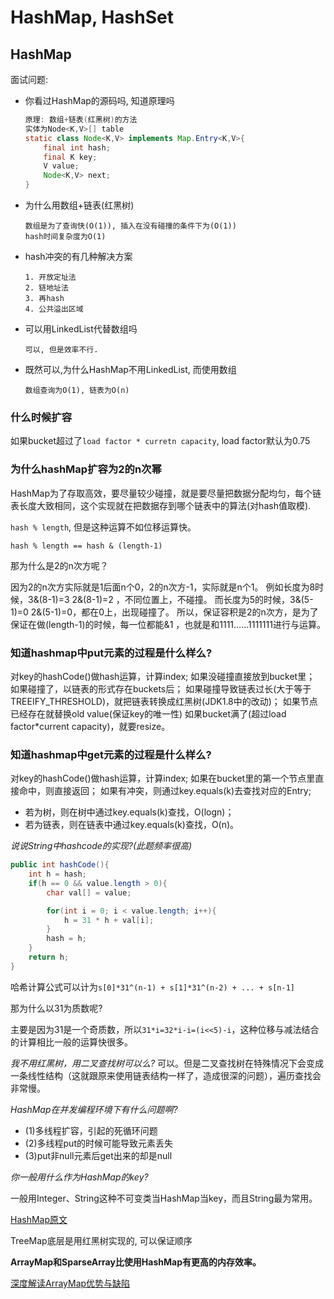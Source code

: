 # HashMap, HashSet

## HashMap

面试问题:

* 你看过HashMap的源码吗, 知道原理吗

  ```java
  原理: 数组+链表(红黑树)的方法
  实体为Node<K,V>[] table
  static class Node<K,V> implements Map.Entry<K,V>{
      final int hash;
      final K key;
      V value;
      Node<K,V> next;
  }
  ```

* 为什么用数组+链表\(红黑树\)

  ```text
  数组是为了查询快(O(1)), 插入在没有碰撞的条件下为(O(1))
  hash时间复杂度为O(1)
  ```

* hash冲突的有几种解决方案

  ```text
  1. 开放定址法
  2. 链地址法
  3. 再hash
  4. 公共溢出区域
  ```

* 可以用LinkedList代替数组吗

  ```text
  可以, 但是效率不行.
  ```

* 既然可以,为什么HashMap不用LinkedList, 而使用数组

  ```text
  数组查询为O(1), 链表为O(n)
  ```

### 什么时候扩容

如果bucket超过了`load factor * curretn capacity`, load factor默认为0.75

### 为什么hashMap扩容为2的n次幂

HashMap为了存取高效，要尽量较少碰撞，就是要尽量把数据分配均匀，每个链表长度大致相同，这个实现就在把数据存到哪个链表中的算法\(对hash值取模\).

`hash % length`, 但是这种运算不如位移运算快。

`hash % length == hash & (length-1)`

那为什么是2的n次方呢？

因为2的n次方实际就是1后面n个0，2的n次方-1，实际就是n个1。 例如长度为8时候，3&\(8-1\)=3 2&\(8-1\)=2 ，不同位置上，不碰撞。 而长度为5的时候，3&\(5-1\)=0 2&\(5-1\)=0，都在0上，出现碰撞了。 所以，保证容积是2的n次方，是为了保证在做\(length-1\)的时候，每一位都能&1 ，也就是和1111……1111111进行与运算。

### 知道hashmap中put元素的过程是什么样么?

对key的hashCode\(\)做hash运算，计算index; 如果没碰撞直接放到bucket里； 如果碰撞了，以链表的形式存在buckets后； 如果碰撞导致链表过长\(大于等于TREEIFY\_THRESHOLD\)，就把链表转换成红黑树\(JDK1.8中的改动\)； 如果节点已经存在就替换old value\(保证key的唯一性\) 如果bucket满了\(超过load factor\*current capacity\)，就要resize。

### 知道hashmap中get元素的过程是什么样么?

对key的hashCode\(\)做hash运算，计算index; 如果在bucket里的第一个节点里直接命中，则直接返回； 如果有冲突，则通过key.equals\(k\)去查找对应的Entry;

* 若为树，则在树中通过key.equals\(k\)查找，O\(logn\)；
* 若为链表，则在链表中通过key.equals\(k\)查找，O\(n\)。

_说说String中hashcode的实现?\(此题频率很高\)_

```java
public int hashCode(){
    int h = hash;
    if(h == 0 && value.length > 0){
        char val[] = value;

        for(int i = 0; i < value.length; i++){
            h = 31 * h + val[i];
        }
        hash = h;
    }
    return h;
}
```

哈希计算公式可以计为`s[0]*31^(n-1) + s[1]*31^(n-2) + ... + s[n-1]`

那为什么以31为质数呢?

主要是因为31是一个奇质数，所以`31*i=32*i-i=(i<<5)-i`，这种位移与减法结合的计算相比一般的运算快很多。

_我不用红黑树，用二叉查找树可以么?_ 可以。但是二叉查找树在特殊情况下会变成一条线性结构（这就跟原来使用链表结构一样了，造成很深的问题），遍历查找会非常慢。

_HashMap在并发编程环境下有什么问题啊?_

* \(1\)多线程扩容，引起的死循环问题
* \(2\)多线程put的时候可能导致元素丢失
* \(3\)put非null元素后get出来的却是null

_你一般用什么作为HashMap的key?_

一般用Integer、String这种不可变类当HashMap当key，而且String最为常用。

[HashMap原文](https://zhuanlan.zhihu.com/p/76735726)

TreeMap底层是用红黑树实现的, 可以保证顺序

**ArrayMap和SparseArray比使用HashMap有更高的内存效率。**

[深度解读ArrayMap优势与缺陷](http://gityuan.com/2019/01/13/arraymap/)

